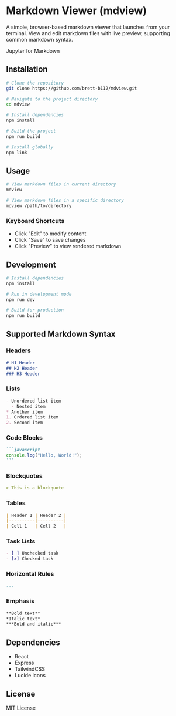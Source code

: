 # Markdown Viewer (mdview)

A simple, browser-based markdown viewer that launches from your terminal. View and edit markdown files with live preview, supporting common markdown syntax.

Jupyter for Markdown 


## Installation

```bash
# Clone the repository
git clone https://github.com/brett-b112/mdview.git

# Navigate to the project directory
cd mdview

# Install dependencies
npm install

# Build the project
npm run build

# Install globally
npm link
```

## Usage

```bash
# View markdown files in current directory
mdview

# View markdown files in a specific directory
mdview /path/to/directory
```

### Keyboard Shortcuts

- Click "Edit" to modify content
- Click "Save" to save changes
- Click "Preview" to view rendered markdown

## Development

```bash
# Install dependencies
npm install

# Run in development mode
npm run dev

# Build for production
npm run build
```

## Supported Markdown Syntax

### Headers

```markdown
# H1 Header
## H2 Header
### H3 Header
```

### Lists

```markdown
- Unordered list item
  - Nested item
* Another item
1. Ordered list item
2. Second item
```

### Code Blocks

````markdown
```javascript
console.log("Hello, World!");
```
````

### Blockquotes

```markdown
> This is a blockquote
```

### Tables

```markdown
| Header 1 | Header 2 |
|----------|----------|
| Cell 1   | Cell 2   |
```

### Task Lists

```markdown
- [ ] Unchecked task
- [x] Checked task
```

### Horizontal Rules

```markdown
---
```

### Emphasis

```markdown
**Bold text**
*Italic text*
***Bold and italic***
```

## Dependencies

- React
- Express
- TailwindCSS
- Lucide Icons

## License

MIT License
